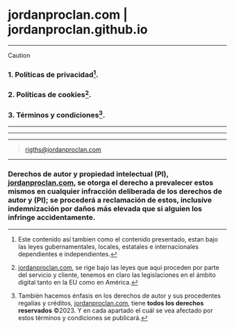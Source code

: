 # jordanproclan.com | jordanproclan.github.io  

[^1]: Este contenido así tambien como el contenido presentado, estan bajo las leyes gubernamentales, locales, estatales e internacionales dependientes e independientes. 

[^2]: [jordanproclan.com](https://jordanproclan.com), se rige bajo las leyes que aqui proceden por parte del servicio y cliente, tenemos en claro las legislaciones en el ámbito digital tanto en la EU como en América. 

***

> [!CAUTION]
> ### 1. Políticas de privacidad[^1].
> ### 2. Políticas de cookies[^2].
> ### 3. Términos y condiciones[^3].

***

[^3]: También hacemos énfasis en los derechos de autor y sus procedentes regalías y créditos, [jordanproclan.com](https://jordanproclan.com), tiene __todos los derechos reservados__ &copy;2023. Y en cada apartado el cuál se vea afectado por estos términos y condiciones se publicará.  
 
***

[^3]: [jordanproclan.com](https://jordanproclan.com), se reserva el derecho a modificar todos estos términos y condiciones en cualquier momento que esto se requiera.
  
***
  
[^3]: Para cualquier consulta relacionada con estas condiciones en forma generalizada especificamente para derechos de autor, puede contactar a los métodos de contacto que aqui se adjuntan.   

> rigths@jordanproclan.com   
  
***
  
### Derechos de autor y propiedad intelectual (PI), [jordanproclan.com](https://jordanproclan.com), se otorga el derecho a prevalecer estos mismos en cualquier infracción deliberada de los derechos de autor y (PI); se procederá a reclamación de estos, inclusive indemnización por daños más elevada que si alguien los infringe accidentamente.
  
